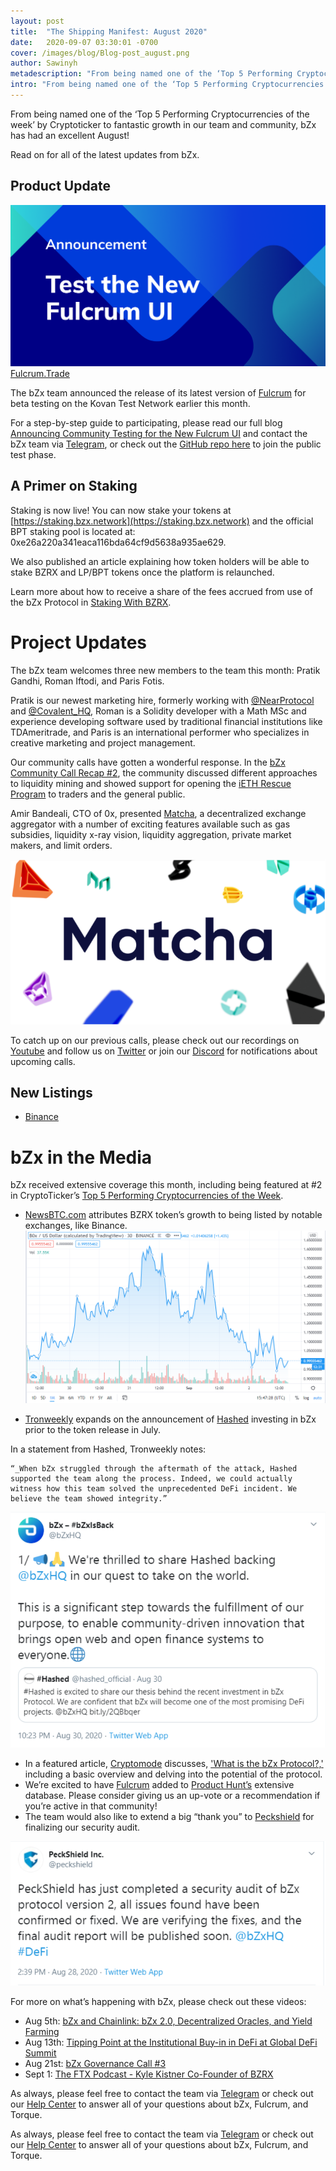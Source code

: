 ```yaml
---
layout: post
title:  "The Shipping Manifest: August 2020"
date:   2020-09-07 03:30:01 -0700
cover: /images/blog/Blog-post_august.png
author: Sawinyh
metadescription: "From being named one of the ‘Top 5 Performing Cryptocurrencies of the week’ by Cryptoticker to fantastic growth in our team and community, bZx has had an excellent August!"
intro: "From being named one of the ‘Top 5 Performing Cryptocurrencies of the week’ by Cryptoticker to fantastic growth in our team and community, bZx has had an excellent August!"
---
```


From being named one of the ‘Top 5 Performing Cryptocurrencies of the week’ by Cryptoticker to fantastic growth in our team and community, bZx has had an excellent August!

Read on for all of the latest updates from bZx.

## Product Update

![](/images/blog/testing.png)
[Fulcrum.Trade](https://fulcrum.trade/)

The bZx team announced the release of its latest version of [Fulcrum](https://fulcrum.trade/) for beta testing on the Kovan Test Network earlier this month.

For a step-by-step guide to participating, please read our full blog [Announcing Community Testing for the New Fulcrum UI](https://bzx.network/blog/community-testing)  and contact the bZx team via [Telegram](https://t.me/b0xNet), or check out the [GitHub repo here](https://github.com/bZxNetwork/fulcrum_ui/issues) to join the public test phase.  


## A Primer on Staking

Staking is now live! You can now stake your tokens at [https://staking.bzx.network](https://staking.bzx.network) and the official BPT staking pool is located at: 0xe26a220a341eaca116bda64cf9d5638a935ae629.

We also published an article explaining how token holders will be able to stake BZRX and LP/BPT tokens once the platform is relaunched.

Learn more about how to receive a share of the fees accrued from use of the bZx Protocol in [Staking With BZRX](https://bzx.network/blog/staking-bzrx).

# Project Updates

The bZx team welcomes three new members to the team this month: Pratik Gandhi, Roman Iftodi, and Paris Fotis.

Pratik is our newest marketing hire, formerly working with [@NearProtocol](https://twitter.com/NEARProtocol) and [@Covalent_HQ](https://twitter.com/Covalent_HQ), Roman is a Solidity developer with a Math MSc and experience developing software used by traditional financial institutions like TDAmeritrade, and Paris is an international performer who specializes in creative marketing and project management.

Our community calls have gotten a wonderful response. In the [bZx Community Call Recap #2](https://bzx.network/blog/governance-call-recap-2), the community discussed different approaches to liquidity mining and showed support for opening the [iETH Rescue Program](https://bzx.network/blog/iETH-buyback) to traders and the general public.

Amir Bandeali, CTO of 0x, presented [Matcha](https://matcha.xyz/), a decentralized exchange aggregator with a number of exciting features available such as gas subsidies, liquidity x-ray vision, liquidity aggregation, private market makers, and limit orders.

![](/images/blog/matcha.png)


To catch up on our previous calls, please check out our recordings on [Youtube](https://www.youtube.com/channel/UCc9PZUDy2IMs5j0DcOq3egQ) and follow us on [Twitter](https://twitter.com/bzxHQ) or join our [Discord](https://bzx.network/discord) for notifications about upcoming calls.

## New Listings



*   [Binance](https://www.binance.com/en/support/articles/db1f08bcb1624b29b3d19ebc2e62e1eb)

# bZx in the Media

bZx received extensive coverage this month, including being featured at #2 in CryptoTicker’s [Top 5 Performing Cryptocurrencies of the Week](https://cryptoticker.io/en/top-5-performing-cryptocurrencies-week-5/).



*   [NewsBTC.com](https://www.newsbtc.com/2020/08/30/why-this-ethereum-based-defi-coin-is-up-30-on-the-day/) attributes BZRX token’s growth to being listed by notable exchanges, like Binance.
![](/images/blog/binance.png)

*   [Tronweekly](https://www.tronweekly.com/hashed-announces-investment-in-defi-protocol-bzx/) expands on the announcement of [Hashed](https://www.hashed.com/) investing in bZx prior to the token release in July.

In a statement from Hashed, Tronweekly notes:


    “_When bZx struggled through the aftermath of the attack, Hashed supported the team along the process. Indeed, we could actually witness how this team solved the unprecedented DeFi incident. We believe the team showed integrity.”

![](/images/blog/hashed-tweet.png)


*   In a featured article, [Cryptomode](https://cryptomode.com/category/featured/) discusses, ['What is the bZx Protocol?,'](https://cryptomode.com/what-is-the-bzx-protocol/) including a basic overview and delving into the potential of the protocol.
*   We’re excited to have [Fulcrum](https://fulcrum.trade/?ref=producthunt) added to [Product Hunt’s](https://www.producthunt.com/posts/fulcrum-4) extensive database. Please consider giving us an up-vote or a recommendation if you’re active in that community!
*   The team would also like to extend a big “thank you” to [Peckshield](https://blog.peckshield.com/) for finalizing our security audit.

![](/images/blog/peckshield-tweet.png)

For more on what’s happening with bZx, please check out these videos:



*   Aug 5th: [bZx and Chainlink: bZx 2.0, Decentralized Oracles, and Yield Farming](https://www.youtube.com/watch?v=wTiOmRp3AFc)
*   Aug 13th: [Tipping Point at the Institutional Buy-in in DeFi at Global DeFi Summit](https://www.youtube.com/watch?v=7ChPo7ulX9A)
*   Aug 21st: [bZx Governance Call #3](https://www.youtube.com/watch?v=zsBbfJrDO-s)
*   Sept 1: [The FTX Podcast - Kyle Kistner Co-Founder of BZRX](https://www.youtube.com/watch?v=8HRwmBBCNfI)

As always, please feel free to contact the team via [Telegram](https://t.me/b0xNet) or check out our [Help Center](https://help.bzx.network/en/) to answer all of your questions about bZx, Fulcrum, and Torque.


As always, please feel free to contact the team via [Telegram](https://t.me/b0xNet) or check out our [Help Center](https://help.bzx.network/en/) to answer all of your questions about bZx, Fulcrum, and Torque.
